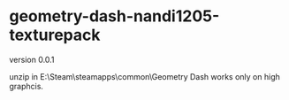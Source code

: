 # geometry-dash-nandi1205-texturepack
version 0.0.1

unzip in E:\Steam\steamapps\common\Geometry Dash
works only on high graphcis.
